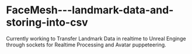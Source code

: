 # FaceMesh---landmark-data-and-storing-into-csv

Currently working to Transfer Landmark Data in realtime to Unreal Enginge through sockets for Realtime Processing and Avatar puppeteering.
